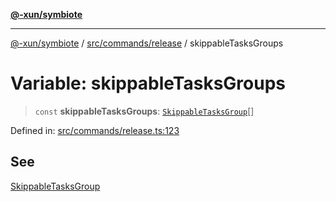 [**@-xun/symbiote**](../../../../README.md)

***

[@-xun/symbiote](../../../../README.md) / [src/commands/release](../README.md) / skippableTasksGroups

# Variable: skippableTasksGroups

> `const` **skippableTasksGroups**: [`SkippableTasksGroup`](../enumerations/SkippableTasksGroup.md)[]

Defined in: [src/commands/release.ts:123](https://github.com/Xunnamius/symbiote/blob/3bc9175601936ce1e29ce6f32d229d0639c2bec1/src/commands/release.ts#L123)

## See

[SkippableTasksGroup](../enumerations/SkippableTasksGroup.md)
